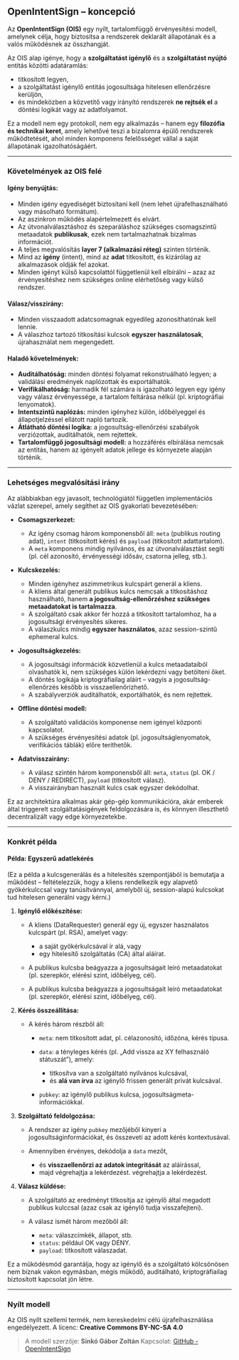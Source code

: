 ## OpenIntentSign – koncepció

Az **OpenIntentSign (OIS)** egy nyílt, tartalomfüggő érvényesítési modell, amelynek célja, hogy biztosítsa a rendszerek deklarált állapotának és a valós működésnek az összhangját.

Az OIS alap igénye, hogy a **szolgáltatást igénylő** és a **szolgáltatást nyújtó** entitás közötti adatáramlás:

* titkosított legyen,
* a szolgáltatást igénylő entitás jogosultsága hitelesen ellenőrzésre kerüljön,
* és mindeközben a közvetítő vagy irányító rendszerek **ne rejtsék el** a döntési logikát vagy az adatfolyamot.

Ez a modell nem egy protokoll, nem egy alkalmazás – hanem egy **filozófia és technikai keret**, amely lehetővé teszi a bizalomra épülő rendszerek működtetését, ahol minden komponens felelősséget vállal a saját állapotának igazolhatóságáért.

---

### Követelmények az OIS felé

#### Igény benyújtás:

* Minden igény egyediségét biztosítani kell (nem lehet újrafelhasználható vagy másolható formátum).
* Az aszinkron működés alapértelmezett és elvárt.
* Az útvonalválasztáshoz és szeparáláshoz szükséges csomagszintű metaadatok **publikusak**, ezek nem tartalmazhatnak bizalmas információt.
* A teljes megvalósítás **layer 7 (alkalmazási réteg)** szinten történik.
* Mind az **igény** (intent), mind az **adat** titkosított, és kizárólag az alkalmazások oldják fel azokat.
* Minden igényt külső kapcsolattól függetlenül kell elbírálni – azaz az érvényesítéshez nem szükséges online elérhetőség vagy külső rendszer.

#### Válasz/visszirány:

* Minden visszaadott adatcsomagnak egyedileg azonosíthatónak kell lennie.
* A válaszhoz tartozó titkosítási kulcsok **egyszer használatosak**, újrahasználat nem megengedett.

#### Haladó követelmények:

* **Auditálhatóság:** minden döntési folyamat rekonstruálható legyen; a validálási eredmények naplózottak és exportálhatók.
* **Verifikálhatóság:** harmadik fél számára is igazolható legyen egy igény vagy válasz érvényessége, a tartalom feltárása nélkül (pl. kriptográfiai lenyomatok).
* **Intentszintű naplózás:** minden igényhez külön, időbélyeggel és állapotjelzéssel ellátott napló tartozik.
* **Átlátható döntési logika:** a jogosultság-ellenőrzési szabályok verziózottak, auditálhatók, nem rejtettek.
* **Tartalomfüggő jogosultsági modell:** a hozzáférés elbírálása nemcsak az entitás, hanem az igényelt adatok jellege és környezete alapján történik.

---

### Lehetséges megvalósítási irány

Az alábbiakban egy javasolt, technológiától független implementációs vázlat szerepel, amely segíthet az OIS gyakorlati bevezetésében:

* **Csomagszerkezet:**

    * Az igény csomag három komponensből áll: `meta` (publikus routing adat), `intent` (titkosított kérés) és `payload` (titkosított adattartalom).
    * A `meta` komponens mindig nyilvános, és az útvonalválasztást segíti (pl. cél azonosító, érvényességi idősáv, csatorna jelleg, stb.).

* **Kulcskezelés:**

    * Minden igényhez aszimmetrikus kulcspárt generál a kliens.
    * A kliens által generált publikus kulcs nemcsak a titkosításhoz használható, hanem **a jogosultság-ellenőrzéshez szükséges metaadatokat is tartalmazza**.
    * A szolgáltató csak akkor fér hozzá a titkosított tartalomhoz, ha a jogosultsági érvényesítés sikeres.
    * A válaszkulcs mindig **egyszer használatos**, azaz session-szintű ephemeral kulcs.

* **Jogosultságkezelés:**

    * A jogosultsági információk közvetlenül a kulcs metaadataiból olvashatók ki, nem szükséges külön lekérdezni vagy betölteni őket.
    * A döntés logikája kriptográfiailag aláírt – vagyis a jogosultság-ellenőrzés később is visszaellenőrizhető.
    * A szabályverziók auditálhatók, exportálhatók, és nem rejtettek.

* **Offline döntési modell:**

    * A szolgáltató validációs komponense nem igényel központi kapcsolatot.
    * A szükséges érvényesítési adatok (pl. jogosultságlenyomatok, verifikációs táblák) előre teríthetők.

* **Adatvisszairány:**

    * A válasz szintén három komponensből áll: `meta`, `status` (pl. OK / DENY / REDIRECT), `payload` (titkosított válasz).
    * A visszairányban használt kulcs csak egyszer dekódolhat.

Ez az architektúra alkalmas akár gép-gép kommunikációra, akár emberek által triggerelt szolgáltatásigények feldolgozására is, és könnyen illeszthető decentralizált vagy edge környezetekbe.

---

### Konkrét példa

#### Példa: Egyszerű adatlekérés

(Ez a példa a kulcsgenerálás és a hitelesítés szempontjából is bemutatja a működést – feltételezzük, hogy a kliens rendelkezik egy alapvető gyökérkulccsal vagy tanúsítvánnyal, amelyből új, session-alapú kulcsokat tud hitelesen generálni vagy kérni.)

1. **Igénylő előkészítése:**

    * A kliens (DataRequester) generál egy új, egyszer használatos kulcspárt (pl. RSA),
      amelyet vagy:

        * a saját gyökérkulcsával ír alá, vagy
        * egy hitelesítő szolgáltatás (CA) által aláírat.
    * A publikus kulcsba beágyazza a jogosultságait leíró metaadatokat (pl. szerepkör, elérési szint, időbélyeg, cél).
    * A publikus kulcsba beágyazza a jogosultságait leíró metaadatokat (pl. szerepkör, elérési szint, időbélyeg, cél).

2. **Kérés összeállítása:**

    * A kérés három részből áll:

        * `meta`: nem titkosított adat, pl. célazonosító, időzóna, kérés típusa.
        * `data`: a tényleges kérés (pl. „Add vissza az XY felhasználó státuszát”), amely:

            * titkosítva van a szolgáltató nyilvános kulcsával,
            * és **alá van írva** az igénylő frissen generált privát kulcsával.
        * `pubkey`: az igénylő publikus kulcsa, jogosultságmeta-információkkal.

3. **Szolgáltató feldolgozása:**

    * A rendszer az igény `pubkey` mezőjéből kinyeri a jogosultságinformációkat, és összeveti az adott kérés kontextusával.
    * Amennyiben érvényes, dekódolja a `data` mezőt,

        * és **visszaellenőrzi az adatok integritását** az aláírással,
        * majd végrehajtja a lekérdezést. végrehajtja a lekérdezést.

4. **Válasz küldése:**

    * A szolgáltató az eredményt titkosítja az igénylő által megadott publikus kulccsal (azaz csak az igénylő tudja visszafejteni).
    * A válasz ismét három mezőből áll:

        * `meta`: válaszcímkék, állapot, stb.
        * `status`: például OK vagy DENY.
        * `payload`: titkosított válaszadat.

Ez a működésmód garantálja, hogy az igénylő és a szolgáltató kölcsönösen nem bíznak vakon egymásban, mégis működő, auditálható, kriptográfiailag biztosított kapcsolat jön létre.

---

### Nyílt modell

Az OIS nyílt szellemi termék, nem kereskedelmi célú újrafelhasználása engedélyezett.
A licenc: **Creative Commons BY-NC-SA 4.0**

> A modell szerzője: **Sinkó Gábor Zoltán**
> Kapcsolat: [GitHub - OpenIntentSign](https://github.com/OpenIntentSign)
